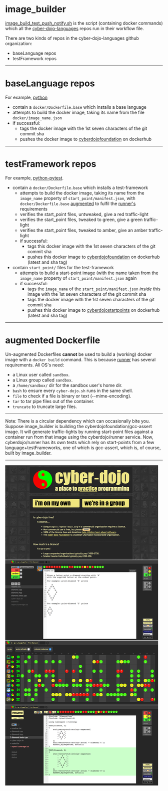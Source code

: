 # image_builder

[image_build_test_push_notify.sh](https://github.com/cyber-dojo-languages/image_builder/blob/master/image_build_test_push_notify.sh) is the script (containing docker commands) which all the
[cyber-dojo-languages](https://github.com/cyber-dojo-languages) repos
run in their workflow file.

There are two kinds of repos in the cyber-dojo-languages github organization:
- baseLanguage repos
- testFramework repos

- - - -

# baseLanguage repos
For example, [python](https://github.com/cyber-dojo-languages/python)
- contain a `docker/Dockerfile.base` which installs a base language
- attempts to build the docker image, taking its name from the file `docker/image_name.json`
- if successful:
  - tags the docker image with the 1st seven characters of the git commit sha
  - pushes the docker image to [cyberdojofoundation](https://hub.docker.com/orgs/cyberdojofoundation/repositories) on dockerhub

- - - -

# testFramework repos
For example, [python-pytest](https://github.com/cyber-dojo-languages/python-pytest).
- contain a `docker/Dockerfile.base` which installs a test-framework
  - attempts to build the docker image, taking its name from the `image_name` property of `start_point/manifest.json`, with `docker/Dockerfile.base` [augmented](https://github.com/cyber-dojo-languages/image_dockerfile_augmenter) to fulfil the [runner's](https://github.com/cyber-dojo/runner) requirements
  - verifies the start_point files, untweaked, give a red traffic-light
  - verifies the start_point files, tweaked to green, give a green traffic-light
  - verifies the start_point files, tweaked to amber, give an amber traffic-light
  - if successful:
    - tags this docker image with the 1st seven characters of the git commit sha
    - pushes this docker image to [cyberdojofoundation](https://hub.docker.com/orgs/cyberdojofoundation/repositories) on dockerhub (latest and sha tag)
- contain `start_point/` files for the test-framework
  - attempts to build a start-point image (with the name taken from the `image_name` property of `start_point/manifest.json` again
  - if successful:
    - tags the `image_name` of the `start_point/manifest.json` *inside* this image with the 1st seven characters of the git commit sha
    - tags the docker image with the 1st seven characters of the git commit sha
    - pushes this docker image to [cyberdojostartpoints](https://hub.docker.com/orgs/cyberdojostartpoints/repositories) on dockerhub (latest and sha tag)

- - - -

# augmented Dockerfile
Un-augmented Dockerfiles **cannot** be used to build a (working) docker image with a
 `docker build` command. This is because [runner](https://github.com/cyber-dojo/runner) has several
requirements. All OS's need:
- a Linux user called `sandbox`.
- a Linux group called `sandbox`.
- a `/home/sandbox/` dir for the sandbox user's home dir.
- `bash` to ensure every `cyber-dojo.sh` runs in the same shell.
- `file` to check if a file is binary or text (--mime-encoding).
- `tar` to tar pipe files out of the container.
- `truncate` to truncate large files.

- - - -

Note: There is a circular dependency which can occasionally bite you.
Suppose image_builder is building the cyberdojofoundation/gcc-assert image.
It will generate traffic-lights by running start-point files against
a container run from that image using the cyberdojo/runner service.
Now, cyberdojo/runner has its own tests which rely on start-points
from a few language+testFrameworks, one of which is gcc-assert, which is,
of course, built by image_builder.

- - - -

![cyber-dojo.org home page](https://github.com/cyber-dojo/cyber-dojo/blob/master/shared/home_page_snapshot.png)
